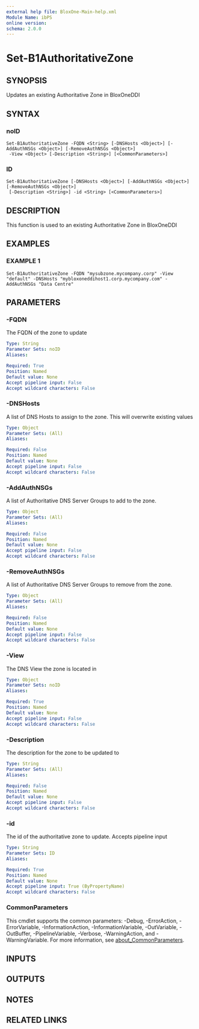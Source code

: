 ```yaml
---
external help file: BloxOne-Main-help.xml
Module Name: ibPS
online version:
schema: 2.0.0
---
```


# Set-B1AuthoritativeZone

## SYNOPSIS
Updates an existing Authoritative Zone in BloxOneDDI

## SYNTAX

### noID
```
Set-B1AuthoritativeZone -FQDN <String> [-DNSHosts <Object>] [-AddAuthNSGs <Object>] [-RemoveAuthNSGs <Object>]
 -View <Object> [-Description <String>] [<CommonParameters>]
```

### ID
```
Set-B1AuthoritativeZone [-DNSHosts <Object>] [-AddAuthNSGs <Object>] [-RemoveAuthNSGs <Object>]
 [-Description <String>] -id <String> [<CommonParameters>]
```

## DESCRIPTION
This function is used to an existing Authoritative Zone in BloxOneDDI

## EXAMPLES

### EXAMPLE 1
```
Set-B1AuthoritativeZone -FQDN "mysubzone.mycompany.corp" -View "default" -DNSHosts "mybloxoneddihost1.corp.mycompany.com" -AddAuthNSGs "Data Centre"
```

## PARAMETERS

### -FQDN
The FQDN of the zone to update

```yaml
Type: String
Parameter Sets: noID
Aliases:

Required: True
Position: Named
Default value: None
Accept pipeline input: False
Accept wildcard characters: False
```

### -DNSHosts
A list of DNS Hosts to assign to the zone.
This will overwrite existing values

```yaml
Type: Object
Parameter Sets: (All)
Aliases:

Required: False
Position: Named
Default value: None
Accept pipeline input: False
Accept wildcard characters: False
```

### -AddAuthNSGs
A list of Authoritative DNS Server Groups to add to the zone.

```yaml
Type: Object
Parameter Sets: (All)
Aliases:

Required: False
Position: Named
Default value: None
Accept pipeline input: False
Accept wildcard characters: False
```

### -RemoveAuthNSGs
A list of Authoritative DNS Server Groups to remove from the zone.

```yaml
Type: Object
Parameter Sets: (All)
Aliases:

Required: False
Position: Named
Default value: None
Accept pipeline input: False
Accept wildcard characters: False
```

### -View
The DNS View the zone is located in

```yaml
Type: Object
Parameter Sets: noID
Aliases:

Required: True
Position: Named
Default value: None
Accept pipeline input: False
Accept wildcard characters: False
```

### -Description
The description for the zone to be updated to

```yaml
Type: String
Parameter Sets: (All)
Aliases:

Required: False
Position: Named
Default value: None
Accept pipeline input: False
Accept wildcard characters: False
```

### -id
The id of the authoritative zone to update.
Accepts pipeline input

```yaml
Type: String
Parameter Sets: ID
Aliases:

Required: True
Position: Named
Default value: None
Accept pipeline input: True (ByPropertyName)
Accept wildcard characters: False
```

### CommonParameters
This cmdlet supports the common parameters: -Debug, -ErrorAction, -ErrorVariable, -InformationAction, -InformationVariable, -OutVariable, -OutBuffer, -PipelineVariable, -Verbose, -WarningAction, and -WarningVariable. For more information, see [about_CommonParameters](http://go.microsoft.com/fwlink/?LinkID=113216).

## INPUTS

## OUTPUTS

## NOTES

## RELATED LINKS
